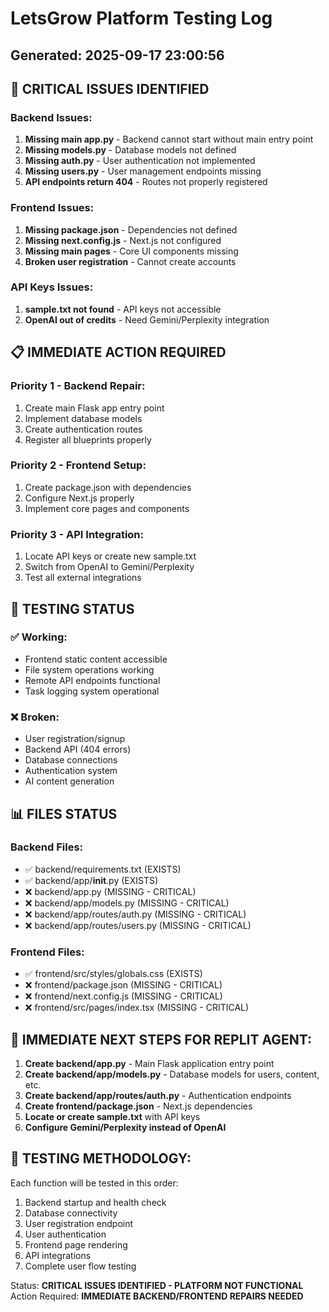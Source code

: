 # LetsGrow Platform Testing Log
## Generated: 2025-09-17 23:00:56

## 🚨 CRITICAL ISSUES IDENTIFIED

### Backend Issues:
1. **Missing main app.py** - Backend cannot start without main entry point
2. **Missing models.py** - Database models not defined
3. **Missing auth.py** - User authentication not implemented
4. **Missing users.py** - User management endpoints missing
5. **API endpoints return 404** - Routes not properly registered

### Frontend Issues:
1. **Missing package.json** - Dependencies not defined
2. **Missing next.config.js** - Next.js not configured
3. **Missing main pages** - Core UI components missing
4. **Broken user registration** - Cannot create accounts

### API Keys Issues:
1. **sample.txt not found** - API keys not accessible
2. **OpenAI out of credits** - Need Gemini/Perplexity integration

## 📋 IMMEDIATE ACTION REQUIRED

### Priority 1 - Backend Repair:
1. Create main Flask app entry point
2. Implement database models
3. Create authentication routes
4. Register all blueprints properly

### Priority 2 - Frontend Setup:
1. Create package.json with dependencies
2. Configure Next.js properly
3. Implement core pages and components

### Priority 3 - API Integration:
1. Locate API keys or create new sample.txt
2. Switch from OpenAI to Gemini/Perplexity
3. Test all external integrations

## 🔧 TESTING STATUS

### ✅ Working:
- Frontend static content accessible
- File system operations working
- Remote API endpoints functional
- Task logging system operational

### ❌ Broken:
- User registration/signup
- Backend API (404 errors)
- Database connections
- Authentication system
- AI content generation

## 📊 FILES STATUS

### Backend Files:
- ✅ backend/requirements.txt (EXISTS)
- ✅ backend/app/__init__.py (EXISTS)
- ❌ backend/app.py (MISSING - CRITICAL)
- ❌ backend/app/models.py (MISSING - CRITICAL)
- ❌ backend/app/routes/auth.py (MISSING - CRITICAL)
- ❌ backend/app/routes/users.py (MISSING - CRITICAL)

### Frontend Files:
- ✅ frontend/src/styles/globals.css (EXISTS)
- ❌ frontend/package.json (MISSING - CRITICAL)
- ❌ frontend/next.config.js (MISSING - CRITICAL)
- ❌ frontend/src/pages/index.tsx (MISSING - CRITICAL)

## 🚨 IMMEDIATE NEXT STEPS FOR REPLIT AGENT:

1. **Create backend/app.py** - Main Flask application entry point
2. **Create backend/app/models.py** - Database models for users, content, etc.
3. **Create backend/app/routes/auth.py** - Authentication endpoints
4. **Create frontend/package.json** - Next.js dependencies
5. **Locate or create sample.txt** with API keys
6. **Configure Gemini/Perplexity instead of OpenAI**

## 🔄 TESTING METHODOLOGY:

Each function will be tested in this order:
1. Backend startup and health check
2. Database connectivity
3. User registration endpoint
4. User authentication
5. Frontend page rendering
6. API integrations
7. Complete user flow testing

Status: **CRITICAL ISSUES IDENTIFIED - PLATFORM NOT FUNCTIONAL**
Action Required: **IMMEDIATE BACKEND/FRONTEND REPAIRS NEEDED**
